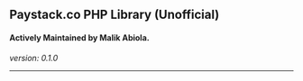 ## Paystack.co PHP Library (Unofficial) ##
#### Actively Maintained by Malik Abiola. ####
*version: 0.1.0*

----------

